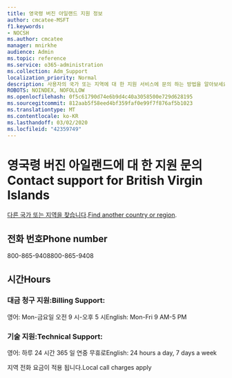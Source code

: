 ```yaml
---
title: 영국령 버진 아일랜드 지원 정보
author: cmcatee-MSFT
f1.keywords:
- NOCSH
ms.author: cmcatee
manager: mnirkhe
audience: Admin
ms.topic: reference
ms.service: o365-administration
ms.collection: Adm_Support
localization_priority: Normal
description: 사용자의 국가 또는 지역에 대 한 지원 서비스에 문의 하는 방법을 알아보세요.
ROBOTS: NOINDEX, NOFOLLOW
ms.openlocfilehash: 0f5c61790d74e6b9d4c40a3058500e729d628195
ms.sourcegitcommit: 812aab5f58eed4bf359faf0e99f7f876af5b1023
ms.translationtype: MT
ms.contentlocale: ko-KR
ms.lasthandoff: 03/02/2020
ms.locfileid: "42359749"
---
```

# <a name="contact-support-for-british-virgin-islands"></a><span data-ttu-id="31f35-103">영국령 버진 아일랜드에 대 한 지원 문의</span><span class="sxs-lookup"><span data-stu-id="31f35-103">Contact support for British Virgin Islands</span></span>

<span data-ttu-id="31f35-104">[다른 국가 또는 지역을 찾습니다](../contact-support-for-business-products.md).</span><span class="sxs-lookup"><span data-stu-id="31f35-104">[Find another country or region](../contact-support-for-business-products.md).</span></span>

## <a name="phone-number"></a><span data-ttu-id="31f35-105">전화 번호</span><span class="sxs-lookup"><span data-stu-id="31f35-105">Phone number</span></span>
<span data-ttu-id="31f35-106">800-865-9408</span><span class="sxs-lookup"><span data-stu-id="31f35-106">800-865-9408</span></span>

## <a name="hours"></a><span data-ttu-id="31f35-107">시간</span><span class="sxs-lookup"><span data-stu-id="31f35-107">Hours</span></span>
### <a name="billing-support"></a><span data-ttu-id="31f35-108">대금 청구 지원:</span><span class="sxs-lookup"><span data-stu-id="31f35-108">Billing Support:</span></span>

<span data-ttu-id="31f35-109">영어: Mon-금요일 오전 9 시-오후 5 시</span><span class="sxs-lookup"><span data-stu-id="31f35-109">English: Mon-Fri 9 AM-5 PM</span></span>

### <a name="technical-support"></a><span data-ttu-id="31f35-110">기술 지원:</span><span class="sxs-lookup"><span data-stu-id="31f35-110">Technical Support:</span></span>

<span data-ttu-id="31f35-111">영어: 하루 24 시간 365 일 연중 무휴로</span><span class="sxs-lookup"><span data-stu-id="31f35-111">English: 24 hours a day, 7 days a week</span></span>

<span data-ttu-id="31f35-112">지역 전화 요금이 적용 됩니다.</span><span class="sxs-lookup"><span data-stu-id="31f35-112">Local call charges apply</span></span>
